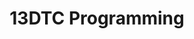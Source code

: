 ---
title: 13DTC Programming
layout: auto_contents
categories:
  - setup:
    category_name: First steps
    category_items:
      - setup_windows:
        item_name: Set up on Windows
        item_desc: Install VSCode, Python via scoop
        item_icon: /img/setup.svg
        item_page: /classroom/setup-windows
      - setup_macos:
        item_name: Set up on macOS
        item_desc: Install VSCode, Python via Homebrew
        item_icon: /img/setup.svg
        item_page: /classroom/setup-macos
      - setup_linux:
        item_name: Set up on Linux
        item_desc: Install Python via pyenv
        item_icon: /img/setup.svg
        item_page: /classroom/setup-linux
      - glossary:
        item_name: Glossary
        item_icon: /12dtc/programming/img/dictionaries.svg
        item_page: /classroom/glossary
  - recap:
    category_name: Recap
    category_items:
      - intro:
        item_name: Intro
        item_desc: Revise Python from 12DTC
        item_icon: img/programming.svg
        item_page: intro
  - oop:
    category_name: Object-oriented programming
    category_items:
      - oop:
        item_name: Intro to OOP
        item_desc: Classes, objects, oh my!
        item_icon: img/oop.svg
        item_page: oop
      - properties:
        item_name: Properties
        item_desc: Restrict access to class members
        item_icon: img/properties.svg
        item_page: properties
      - methods:
        item_name: Methods
        item_desc: Make your objects do things
        item_icon: img/methods.svg
        item_page: methods
      - inheritance:
        item_name: Inheritance
        item_desc: Down with the class hierarchy!
        item_icon: img/inheritance.svg
        item_page: inheritance
      - protocols:
        item_name: Protocols
        item_desc: Fulfill the promises another class makes
        item_icon: img/protocols.svg
        item_page: protocols
  - packaging:
    category_name: Packaging and Testing
    category_items:
      - packages:
        item_name: Packages and Modules
        item_desc: Import code from separate files
        item_icon: img/packages.svg
        item_page: packages
      - testing:
        item_name: Automatic testing
        item_desc: Testing tables? No, this is Pytest!
        item_icon: img/testing.svg
        item_page: testing
  - gui:
    category_name: Graphical User Interfaces
    category_items:
      - gui:
        item_name: Intro to GUI
        item_desc: Make a window appear on a screen
        item_icon: img/gui.svg
        item_page: gui
      - layouts:
        item_name: Layouts
        item_desc: Put widgets on your window
        item_icon: img/layouts.svg
        item_page: layouts
      - form:
        item_name: Form layouts
        item_desc: Put labels next to widgets on your window
        item_icon: img/form.svg
        item_page: form
      - docs:
        item_name: Qt documentation
        item_desc: Learn about other widgets for your window
        item_icon: img/docs.svg
        item_page: https://matuadoc.co.nz/docs/graphical-user-interfaces/widgets/other-widgets/
      - styles:
        item_name: Styles
        item_desc: Make the widgets on your window look nice
        item_icon: img/styles.svg
        item_page: https://matuadoc.co.nz/docs/graphical-user-interfaces/widgets/customising-widget-appearance/
  - events:
    category_name: Event handling
    category_items:
      - events:
        item_name: Intro to Events
        item_desc: Make the widgets on your window do things
        item_icon: img/events.svg
        item_page: events
      - data:  
        item_name: Widget data
        item_desc: Get data from the widgets on your window
        item_icon: img/data.svg
        item_page: https://matuadoc.co.nz/docs/graphical-user-interfaces/events/getting-widget-information/
      - events_oop:
        item_name: Events & OOP
        item_desc: Add objects to your window code
        item_icon: img/drinks.svg
        item_page: https://matuadoc.co.nz/docs/graphical-user-interfaces/events/events-and-oop/
      - events_oop_ii:
        item_name: Events & OOP II
        item_desc: Modify the objects in your window code
        item_icon: img/soda.svg
        item_page: https://matuadoc.co.nz/docs/graphical-user-interfaces/events/events-and-oop-modifying-objects/
      - events_oop_iii:
        item_name: Events & OOP III
        item_desc: Make use of object methods in your window code
        item_icon: img/juice.svg
        item_page: events_oop_iii
  - tasks:
    category_name: Tasks
    category_items:
      - pet:
        item_name: Virtual Pet
        item_desc: Bring your objects to life!
        item_icon: img/virtual-pet.svg
        item_page: virtual-pet
      - shop:
        item_name: Kai UI
        item_desc: Create an ordering system for the Onslow café
        item_icon: img/shop.svg
        item_page: shop
---